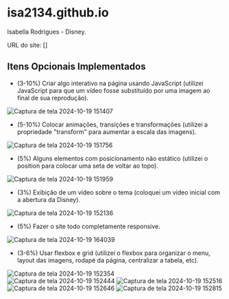 # isa2134.github.io

Isabella Rodrigues - Disney.

URL do site: []

## Itens Opcionais Implementados

- (3-10%) Criar algo interativo na página usando JavaScript (utilizei JavaScript para que um vídeo fosse substituído por uma imagem ao final de sua reprodução).
  
![Captura de tela 2024-10-19 151407](https://github.com/user-attachments/assets/72e20afa-a556-4bb9-8059-73e8b870e1c5)

- (5-10%) Colocar animações, transições e transformações (utilizei a propriedade "transform" para aumentar a escala das imagens).
  
![Captura de tela 2024-10-19 151756](https://github.com/user-attachments/assets/e3ad1410-990d-4878-9cda-8f692b39e566)

- (5%) Alguns elementos com posicionamento não estático (utilizei o position para colocar uma seta de voltar ao topo).
  
![Captura de tela 2024-10-19 151959](https://github.com/user-attachments/assets/c6b4254b-6e4b-4ef0-a0ba-8ddcc2375462)

- (3%) Exibição de um vídeo sobre o tema (coloquei um vídeo inicial com a abertura da Disney).
  
![Captura de tela 2024-10-19 152136](https://github.com/user-attachments/assets/d2fb1370-f4bb-466f-b49f-3c0836b9f969)

- (5%) Fazer o site todo completamente responsive.

![Captura de tela 2024-10-19 164039](https://github.com/user-attachments/assets/4805cf4a-5719-40a1-a6c2-add3b7b27e99)

- (3-6%) Usar flexbox e grid (utilizei o flexbox para organizar o menu, layout das imagens, rodapé da página, centralizar a tabela, etc).
  
![Captura de tela 2024-10-19 152354](https://github.com/user-attachments/assets/068bc44a-d11f-44d3-b920-2de55cd4ae0c)
![Captura de tela 2024-10-19 152444](https://github.com/user-attachments/assets/57b30d31-4c8c-40aa-ae7e-6cf7511fced0)
![Captura de tela 2024-10-19 152516](https://github.com/user-attachments/assets/3434f3be-c0d8-4618-a9c0-ef0d2ac4e11a)
![Captura de tela 2024-10-19 152646](https://github.com/user-attachments/assets/c5f4cb68-17ec-4f32-bb4d-6c8c7c4459c1)
![Captura de tela 2024-10-19 152815](https://github.com/user-attachments/assets/dd5dfd21-9694-4738-a2f3-78615926a051)
